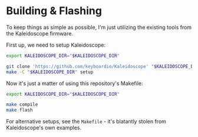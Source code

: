 # Building & Flashing

To keep things as simple as possible, I'm just utilizing the existing tools from the Kaleidoscope firmware.

First up, we need to setup Kaleidoscope:

```bash
export KALEIDOSCOPE_DIR="$KALEIDOSCOPE_DIR"

git clone 'https://github.com/keyboardio/Kaleidoscope' "$KALEIDOSCOPE_DIR"
make -C "$KALEIDOSCOPE_DIR" setup
```

Now it's just a matter of using this repository's Makefile:

```bash
export KALEIDOSCOPE_DIR="$KALEIDOSCOPE_DIR"

make compile
make flash
```

For alternative setups, see the `Makefile` - it's blatantly stolen from Kaleidoscope's own examples.
